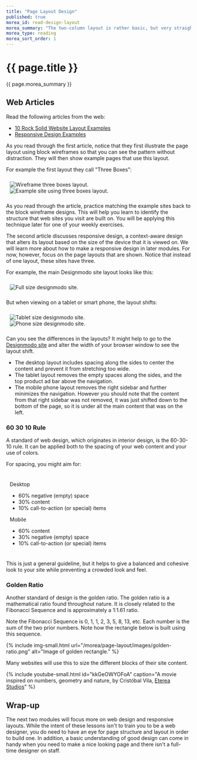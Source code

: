 ```yaml
---
title: "Page Layout Design"
published: true
morea_id: read-design-layout
morea_summary: "The two-column layout is rather basic, but very straight-forward to build using a simple CSS float. However, there are many more options. In this reading, we'll explore some more trendy layouts."
morea_type: reading
morea_sort_order: 1
---
```


# {{ page.title }}
{{ page.morea_summary }}

## Web Articles
Read the following articles from the web:

- [10 Rock Solid Website Layout Examples](https://designshack.net/articles/layouts/10-rock-solid-website-layout-examples/)
- [Responsive Design Examples](http://designmodo.com/responsive-design-examples/)

As you read through the first article, notice that they first illustrate the page layout using block wireframes so that you can see the pattern without distraction.  They will then show example pages that use this layout.  

For example the first layout they call "Three Boxes":

<div style="padding:10px">
  <div class="row">
    <div class="col-xs-12 col-md-6">
        <img class="img-responsive" src="{{ "/morea/page-layout/images/block-layout.png" | prepend:site.baseurl }}" alt="Wireframe three boxes layout.">
    </div>
    <div class="col-xs-12 col-md-6">
        <img class="img-responsive" src="{{ "/morea/page-layout/images/block-layout-applied.png" | prepend:site.baseurl }}" alt="Example site using three boxes layout.">
    </div>
  </div>
</div>

As you read through the article, practice matching the example sites back to the block wireframe designs.  This will help you learn to identify the structure that web sites you visit are built on.  You will be applying this technique later for one of your weekly exercises.

The second article discusses responsive design, a context-aware design that alters its layout based on the size of the device that it is viewed on.  We will learn more about how to make a responsive design in later modules. For now, however, focus on the page layouts that are shown.  Notice that instead of one layout, these sites have three.

For example, the main Designmodo site layout looks like this:

<div style="padding:10px">
  <div class="row">
    <div class="col-xs-12 col-md-8">
        <img class="img-responsive" src="{{ "/morea/page-layout/images/designmodo-full.png" | prepend:site.baseurl }}" alt="Full size designmodo site.">
    </div>
  </div>
</div>

But when viewing on a tablet or smart phone, the layout shifts:
<div style="padding:10px">
  <div class="row">
    <div class="col-xs-12 col-md-7">
        <img class="img-responsive" src="{{ "/morea/page-layout/images/designmodo-tablet.png" | prepend:site.baseurl }}" alt="Tablet size designmodo site.">
    </div>
    <div class="col-xs-12 col-md-5">
        <img class="img-responsive" src="{{ "/morea/page-layout/images/designmodo-phone.png" | prepend:site.baseurl }}" alt="Phone size designmodo site.">
    </div>
  </div>
</div>

Can you see the differences in the layouts?  It might help to go to the [Designmodo site](http://designmodo.com/) and alter the width of your browser window to see the layout shift.

- The desktop layout includes spacing along the sides to center the content and prevent it from stretching too wide.
- The tablet layout removes the empty spaces along the sides, and the top product ad bar above the navigation.  
- The mobile phone layout removes the right sidebar and further minimizes the navigation.  However you should note that the content from that right sidebar was not removed, it was just shifted down to the bottom of the page, so it is under all the main content that was on the left.

### 60 30 10 Rule
A standard of web design, which originates in interior design, is the 60-30-10 rule.  It can be applied both to the spacing of your web content and your use of colors.

For spacing, you might aim for:
<div style="padding:10px">
  <div class="row">
    <div class="col-xs-12 col-md-6">
        <p>Desktop</p>
        <ul>
          <li>60% negative (empty) space</li>
          <li>30% content</li>
          <li>10% call-to-action (or special) items</li>
        </ul>
    </div>
    <div class="col-xs-12 col-md-6">
        <p>Mobile</p>
        <ul>
          <li>60% content</li>
          <li>30% negative (empty) space</li>
          <li>10% call-to-action (or special) items</li>
        </ul>
    </div>
  </div>
</div>

This is just a general guideline, but it helps to give a balanced and cohesive look to your site while preventing a crowded look and feel.


### Golden Ratio
Another standard of design is the golden ratio.  The golden ratio is a mathematical ratio found throughout nature.  It is closely related to the Fibonacci Sequence and is approximately a 1:1.61 ratio.

Note the Fibonacci Sequence is 0, 1, 1, 2, 3, 5, 8, 13, etc.  Each number is the sum of the two prior numbers.  Note how the rectangle below is built using this sequence.

{% include img-small.html url="/morea/page-layout/images/golden-ratio.png" alt="Image of golden rectangle."
%}

Many websites will use this to size the different blocks of their site content.

{% include youtube-small.html id="kkGeOWYOFoA" caption="A movie inspired on numbers, geometry and nature, by Cristóbal Vila, [Eterea Studios](www.etereaestudios.com)"
%}

## Wrap-up
The next two modules will focus more on web design and responsive layouts.  While the intent of these lessons isn't to train you to be a web designer, you do need to have an eye for page structure and layout in order to build one. In addition, a basic understanding of good design can come in handy when you need to make a nice looking page and there isn't a full-time designer on staff.
